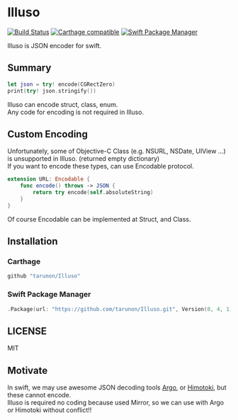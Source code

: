 # Illuso
[![Build Status](https://travis-ci.org/tarunon/Illuso.svg?branch=master)](https://travis-ci.org/tarunon/Illuso)
[![Carthage compatible](https://img.shields.io/badge/Carthage-compatible-4BC51D.svg?style=flat)](https://github.com/Carthage/Carthage)
[![Swift Package Manager](https://img.shields.io/badge/Swift%20Package%20Manager-compatible-brightgreen.svg)](https://github.com/apple/swift-package-manager)

Illuso is JSON encoder for swift.

## Summary
```swift
let json = try! encode(CGRectZero)
print(try! json.stringify())
```
Illuso can encode struct, class, enum.  
Any code for encoding is not required in Illuso.  

## Custom Encoding
Unfortunately, some of Objective-C Class (e.g. NSURL, NSDate, UIView ...) is unsupported in Illuso. (returned empty dictionary)  
If you want to encode these types, can use Encodable protocol.
```swift
extension URL: Encodable {
    func encode() throws -> JSON {
        return try encode(self.absoluteString)
    }
}
```
Of course Encodable can be implemented at Struct, and Class.

## Installation
### Carthage
```ruby
github "tarunon/Illuso"
```

### Swift Package Manager
```swift
.Package(url: "https://github.com/tarunon/Illuso.git", Version(0, 4, 1))
```

## LICENSE
MIT

## Motivate
In swift, we may use awesome JSON decoding tools [Argo](https://github.com/thoughtbot/Argo "Argo"), or [Himotoki](https://github.com/ikesyo/Himotoki "Himotoki"), but these cannot encode.  
Illuso is required no coding because used Mirror, so we can use with Argo or Himotoki without conflict!!
